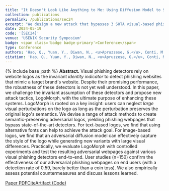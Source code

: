 ```yaml
---
title: "It Doesn't Look Like Anything to Me: Using Diffusion Model to Subvert Visual Phishing Detectors"
collection: publications
permalink: /publications/sec24
excerpt: "We design a new attack that bypasses 3 SOTA visual-based phishing website detection systems in an end-to-end fashion, as well as end-users (humans)"
date: 2024-05-19
code: '[SEC24]'
venue: 'USENIX Security Symposium'
badge: <span class='badge badge-primary'>Conference</span>
type: Conference
authors: 'Hao, Q., Yuan, Y., Diwan, N., <u>Apruzzese, G.</u>, Conti, M., & Gang, W.'
citation: 'Hao, Q., Yuan, Y., Diwan, N., <u>Apruzzese, G.</u>, Conti, M., & Gang, W. (2024, August). "It Doesn`t Look Like Anything to Me: Using Diffusion Model to Subvert Visual Phishing Detectors." In <i>USENIX Security Symposium (SEC)</i>.'
---
```

{% include base_path %}
<b>Abstract.</b> Visual phishing detectors rely on website logos as the invariant _identity indicator_ to detect phishing websites that mimic a target brand's website. Despite their promising performance, the robustness of these detectors is not yet well understood. In this paper, we challenge the invariant assumption of these detectors and propose new attack tactics, LogoMorph, with the ultimate purpose of enhancing these systems. LogoMorph is rooted on a key insight: users can neglect _large_ visual perturbations on the logo as long as the perturbation preserves the original logo's semantics. We devise a range of attack methods to create semantic-preserving adversarial logos, yielding phishing webpages that bypass state-of-the-art detectors. For text-based logos, we find that using alternative fonts can help to achieve the attack goal. For image-based logos, we find that an adversarial diffusion model can effectively capture the style of the logo while generating new variants with large visual differences. Practically, we evaluate LogoMorph with controlled experiments and test the resulting adversarial webpages against various visual phishing detectors end-to-end. User studies (n=150) confirm the effectiveness of our adversarial phishing webpages on end users (with a detection rate of 0.59, barely better than a coin toss). We also empirically assess potential countermeasures and discuss lessons learned.


<a class="btn btn-outline-primary my-1 mr-1 btn-sm" href="{{ base_path }}/files/papers/sec24/sec24.pdf" target="_blank" rel="noopener">Paper PDF</a><a class="btn btn-outline-primary my-1 mr-1 btn-sm" href="{{ base_path }}/files/papers/sec24/sec24_cite.html" target="_blank" rel="noopener">Cite</a><a class="btn btn-outline-primary my-1 mr-1 btn-sm" href="" target="_blank" rel="noopener">Artifact (Code)</a>